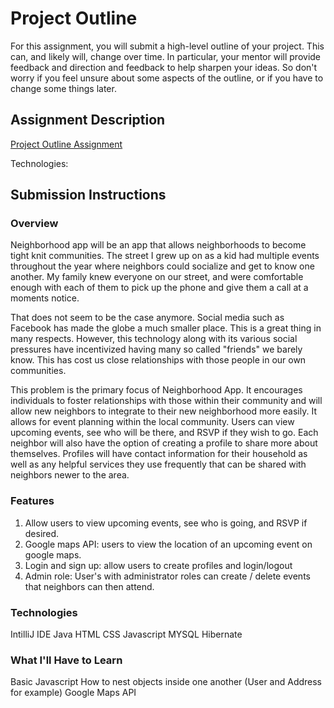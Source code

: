 # Project Outline
For this assignment, you will submit a high-level outline of your project. This can, and likely will, change over time. In particular, your mentor will provide feedback and direction and feedback to help sharpen your ideas. So don't worry if you feel unsure about some aspects of the outline, or if you have to change some things later.

## Assignment Description
[Project Outline Assignment](https://education.launchcode.org/liftoff/assignments/project-outline/)






Technologies:



## Submission Instructions

### Overview
Neighborhood app will be an app that allows neighborhoods to become tight knit communities. The street I
grew up on as a kid had multiple events throughout the year where neighbors could socialize and get to know
one another. My family knew everyone on our street, and were comfortable enough with each of them to pick
up the phone and give them a call at a moments notice.

That does not seem to be the case anymore. Social media such as Facebook has made the globe a much smaller place.
This is a great thing in many respects. However, this technology along with its various social pressures have
incentivized having many so called "friends" we barely know. This has cost us close relationships with those people
in our own communities.

This problem is the primary focus of Neighborhood App. It encourages individuals to foster relationships with those
within their community and will allow new neighbors to integrate to their new neighborhood more easily. It allows for
event planning within the local community. Users can view upcoming events, see who will be there, and RSVP if they
wish to go. Each neighbor will also have the option of creating a profile to share more about themselves. Profiles
will have contact information for their household as well as any helpful services they use frequently that can be
shared with neighbors newer to the area.


### Features
1. Allow users to view upcoming events, see who is going, and RSVP if desired.
2. Google maps API: users to view the location of an upcoming event on google maps.
3. Login and sign up: allow users to create profiles and login/logout
4. Admin role: User's with administrator roles can create / delete events that neighbors can then attend.


### Technologies
IntilliJ IDE
Java
HTML
CSS
Javascript
MYSQL
Hibernate

### What I'll Have to Learn
Basic Javascript
How to nest objects inside one another (User and Address for example)
Google Maps API